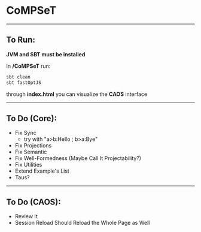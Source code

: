 # CoMPSeT
___

## To Run:
**JVM and SBT must be installed**  
  
In **/CoMPSeT** run:
````bash
sbt clean
sbt fastOptJS
````
through **index.html** you can visualize the **CAOS** interface
___

## To Do (Core):
- Fix Sync
  - try with "a>b:Hello ; b>a:Bye"
- Fix Projections
- Fix Semantic
- Fix Well-Formedness (Maybe Call It Projectability?)
- Fix Utilities
- Extend Example's List
- Taus?
___

## To Do (CAOS):
- Review It
- Session Reload Should Reload the Whole Page as Well